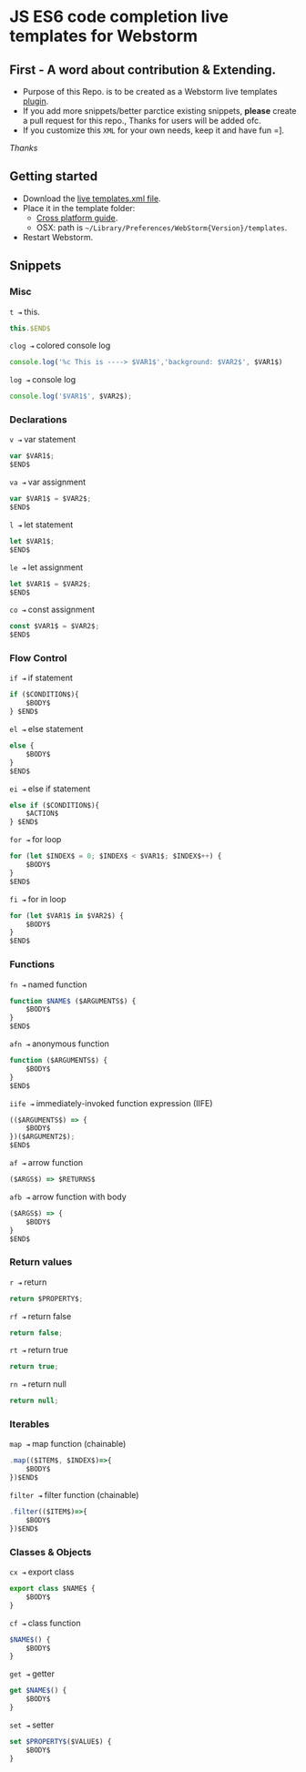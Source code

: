 # JS ES6 code completion live templates for Webstorm

## First - A word about contribution & Extending.

- Purpose of this Repo. is to be created as a Webstorm live templates [plugin](http://www.jetbrains.org/intellij/sdk/docs/basics/getting_started.html).
- If you add more snippets/better parctice existing snippets, **please** create a pull request for this repo., Thanks for users will be added ofc.
- If you customize this `XML` for your own needs, keep it and have fun =].

_Thanks_

## Getting started

- Download the [live templates.xml file](https://github.com/thehulke/webstorm-js-es6-live-templates/blob/master/lg-webstorm-es6-templates.xml).
- Place it in the template folder:
  - [Cross platform guide](https://www.jetbrains.com/help/webstorm/2016.2/project-and-ide-settings.html).
  - OSX: path is `~/Library/Preferences/WebStorm{Version}/templates`.
- Restart Webstorm.

## Snippets

### Misc

`t ⇥` this.

```javascript
this.$END$
```

`clog ⇥` colored console log

```javascript
console.log('%c This is ----> $VAR1$','background: $VAR2$', $VAR1$)
```

`log ⇥`  console log

```javascript
console.log('$VAR1$', $VAR2$);
```


### Declarations

`v ⇥` var statement

```javascript
var $VAR1$;
$END$
```

`va ⇥` var assignment

```javascript
var $VAR1$ = $VAR2$;
$END$
```

`l ⇥` let statement

```javascript
let $VAR1$;
$END$
```

`le ⇥` let assignment

```javascript
let $VAR1$ = $VAR2$;
$END$
```

`co ⇥` const assignment

```javascript
const $VAR1$ = $VAR2$;
$END$
```


### Flow Control

`if ⇥` if statement

```javascript
if ($CONDITION$){
    $BODY$
} $END$
```


`el ⇥` else statement

```javascript
else {
    $BODY$
}
$END$
```

`ei ⇥` else if statement

```javascript
else if ($CONDITION$){
    $ACTION$
} $END$
```

`for ⇥` for loop

```javascript
for (let $INDEX$ = 0; $INDEX$ < $VAR1$; $INDEX$++) {
    $BODY$
}
$END$
```

`fi ⇥` for in loop

```javascript
for (let $VAR1$ in $VAR2$) {
    $BODY$
}
$END$
```

### Functions

`fn ⇥` named function

```javascript
function $NAME$ ($ARGUMENTS$) {
    $BODY$
}
$END$
```

`afn ⇥` anonymous function

```javascript
function ($ARGUMENTS$) {
    $BODY$
}
$END$
```

`iife ⇥` immediately-invoked function expression (IIFE)

```javascript
(($ARGUMENTS$) => {
    $BODY$
})($ARGUMENT2$);
$END$
```

`af ⇥` arrow function

```javascript
($ARGS$) => $RETURNS$
```

`afb ⇥` arrow function with body

```javascript
($ARGS$) => {
    $BODY$
}
$END$
```

### Return values

`r ⇥` return

```javascript
return $PROPERTY$;
```

`rf ⇥` return false

```javascript
return false;
```

`rt ⇥` return true

```javascript
return true;
```

`rn ⇥` return null

```javascript
return null;
```



### Iterables

`map ⇥` map function (chainable)

```javascript
.map(($ITEM$, $INDEX$)=>{
    $BODY$
})$END$
```

`filter ⇥` filter function (chainable)

```javascript
.filter(($ITEM$)=>{
    $BODY$
})$END$
```

### Classes & Objects

`cx ⇥` export class

```javascript
export class $NAME$ {
    $BODY$
}
```

`cf ⇥` class function

```javascript
$NAME$() {
    $BODY$
}
```

`get ⇥` getter

```javascript
get $NAME$() {
    $BODY$
}
```

`set ⇥` setter

```javascript
set $PROPERTY$($VALUE$) {
    $BODY$
}
```
